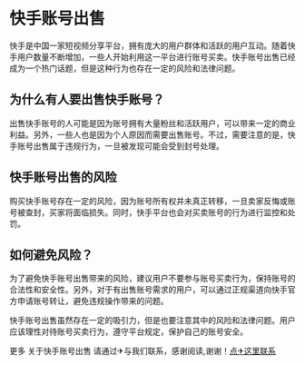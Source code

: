 # 快手账号出售

快手是中国一家短视频分享平台，拥有庞大的用户群体和活跃的用户互动。随着快手用户数量不断增加，一些人开始利用这一平台进行账号买卖。快手账号出售已经成为一个热门话题，但是这种行为也存在一定的风险和法律问题。

## 为什么有人要出售快手账号？

出售快手账号的人可能是因为账号拥有大量粉丝和活跃用户，可以带来一定的商业利益。另外，一些人也是因为个人原因而需要出售账号。不过，需要注意的是，快手账号出售属于违规行为，一旦被发现可能会受到封号处理。

## 快手账号出售的风险

购买快手账号存在一定的风险，因为账号所有权并未真正转移，一旦卖家反悔或账号被查封，买家将面临损失。同时，快手平台也会对买卖账号的行为进行监控和处罚。

## 如何避免风险？

为了避免快手账号出售带来的风险，建议用户不要参与账号买卖行为，保持账号的合法性和安全性。另外，对于有出售账号需求的用户，可以通过正规渠道向快手官方申请账号转让，避免违规操作带来的问题。

快手账号出售虽然存在一定的吸引力，但是也要注意其中的风险和法律问题。用户应该理性对待账号买卖行为，遵守平台规定，保护自己的账号安全。

更多 关于快手账号出售 请通过✈与我们联系，感谢阅读,谢谢！[点✈这里联系](https://acc.k02.cc)